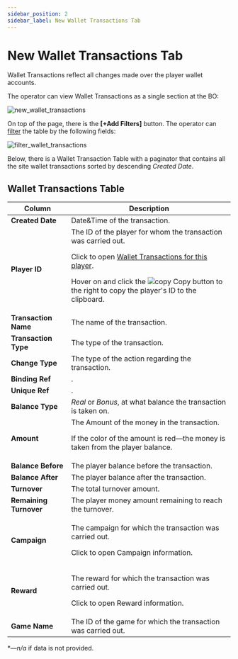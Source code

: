 ```yaml
---
sidebar_position: 2
sidebar_label: New Wallet Transactions Tab
---
```


# New Wallet Transactions Tab

Wallet Transactions reflect all changes made over the player wallet accounts.

The operator can view Wallet Transactions as a single section at the BO:

![new_wallet_transactions](https://i.imgur.com/DRqD3gt.png)

On top of the page, there is the **[+Add Filters]** button.
The operator can [filter](docs/../../sw360_overview/backoffice_overview/#filtering-by-columns) the table by the following fields:

![filter_wallet_transactions](https://i.imgur.com/7gT2Eqh.png)

Below, there is a Wallet Transaction Table with a paginator that contains all the site wallet transactions sorted by descending *Created Date*.

## Wallet Transactions Table

| Column | Description |
|-|-|
| **Created Date** | Date&Time of the transaction. |
| **Player ID** | The ID of the player for whom the transaction was carried out.<p>Click to open [Wallet Transactions for this player](/docs/players/player-profile/profile-wallet-transactions-tab).</p><p>Hover on and click the ![copy](https://i.imgur.com/pdcUhnE.png) Copy button to the right to copy the player's ID to the clipboard.</p> |
| **Transaction Name** | The name of the transaction. |
| **Transaction Type** | The type of the transaction. |
| **Change Type** | The type of the action regarding the transaction. |
| **Binding Ref** | . |
| **Unique Ref** | . |
| **Balance Type** | *Real* or *Bonus*, at what balance the transaction is taken on. |
| **Amount** | The Amount of the money in the transaction.<p>If the color of the amount is red&mdash;the money is taken from the player balance.</p> |
| **Balance Before** |  The player balance before the transaction. |
| **Balance After** |  The player balance after the transaction. |
| **Turnover** | The total turnover amount. |
| **Remaining Turnover** | The player money amount remaining to reach the turnover. |
| **Campaign** | <p>The campaign for which the transaction was carried out.</p><p>Click to open Campaign information.</p> |
| **Reward** | <p>The reward for which the transaction was carried out.</p><p>Click to open Reward information.</p> |
| **Game Name** |  The ID of the game for which the transaction was carried out. |

&ast;&mdash;*n/a* if data is not provided.